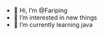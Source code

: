 - 👋 Hi, I’m @Fariping
- 👀 I’m interested in new things 
- 🌱 I’m currently learning java 
  

<!---
Fariping/Fariping is a ✨ special ✨ repository because its `README.md` (this file) appears on your GitHub profile.
You can click the Preview link to take a look at your changes.
--->
